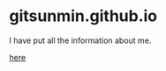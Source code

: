 # gitsunmin.github.io

I have put all the information about me.

[here](https://gitsunmin.github.io/)

